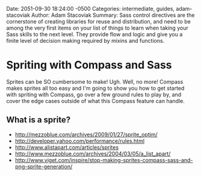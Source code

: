 Date: 2051-09-30 18:24:00 -0500
Categories: intermediate, guides, adam-stacoviak
Author: Adam Stacoviak
Summary: Sass control directives are the cornerstone of creating libraries for reuse and distribution, and need to be among the very first items on your list of things to learn when taking your Sass skills to the next level. They provide flow and logic and give you a finite level of decision making required by mixins and functions.

# Spriting with Compass and Sass

Sprites can be SO cumbersome to make! Ugh. Well, no more! Compass makes sprites all too easy and I'm going to show you how to get started with spriting with Compass, go over a few ground rules to play by, and cover the edge cases outside of what this Compass feature can handle.

## What is a sprite?

* http://mezzoblue.com/archives/2009/01/27/sprite_optim/
* http://developer.yahoo.com/performance/rules.html
* http://www.alistapart.com/articles/sprites
* http://www.mezzoblue.com/archives/2004/03/05/a_list_apart/
* http://www.viget.com/inspire/stop-making-sprites-compass-sass-and-png-sprite-generation/
